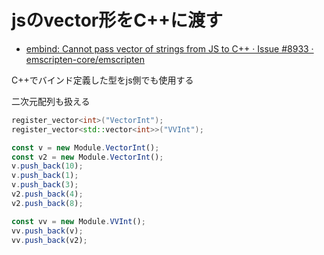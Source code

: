 # jsのvector形をC++に渡す



- [embind: Cannot pass vector of strings from JS to C++ · Issue #8933 · emscripten-core/emscripten](https://github.com/emscripten-core/emscripten/issues/8933)

C++でバインド定義した型をjs側でも使用する

二次元配列も扱える

```cpp
register_vector<int>("VectorInt");
register_vector<std::vector<int>>("VVInt");
```

```javascript
const v = new Module.VectorInt();
const v2 = new Module.VectorInt();
v.push_back(10);
v.push_back(1);
v.push_back(3);
v2.push_back(4);
v2.push_back(8);

const vv = new Module.VVInt();
vv.push_back(v);
vv.push_back(v2);
```

